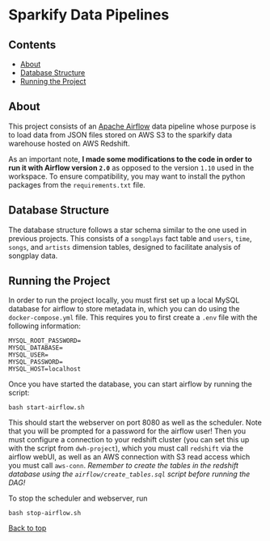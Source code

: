 # Sparkify Data Pipelines


## Contents

* [About](#about)
* [Database Structure](#database-structure)  
* [Running the Project](#running-the-project)

## About
This project consists of an [Apache Airflow](https://airflow.apache.org/) data pipeline
whose purpose is to load data from JSON files stored on AWS S3 to the sparkify data
warehouse hosted on AWS Redshift.

As an important note, **I made some modifications to the code in order to run it with Airflow
version `2.0`** as opposed to the version `1.10` used in the workspace. To ensure compatibility,
you may want to install the python packages from the `requirements.txt` file.

## Database Structure
The database structure follows a star schema similar to the one used in previous projects. This
consists of a `songplays` fact table and `users`, `time`, `songs`, and `artists` dimension tables,
designed to facilitate analysis of songplay data.

## Running the Project
In order to run the project locally, you must first set up a local MySQL database for airflow
to store metadata in, which you can do using the `docker-compose.yml` file. This requires you 
to first create a `.env` file with the following information:
```dotenv
MYSQL_ROOT_PASSWORD=
MYSQL_DATABASE=
MYSQL_USER=
MYSQL_PASSWORD=
MYSQL_HOST=localhost
```
Once you have started the database, you can start airflow by running the script:
```shell
bash start-airflow.sh
```
This should start the webserver on port 8080 as well as the scheduler. Note that you will be 
prompted for a password for the airflow user! Then you must configure a connection to your 
redshift cluster (you can set this up with the script from `dwh-project`), which you must call 
`redshift` via the airflow webUI, as well as an AWS connection with S3 read access which you 
must call `aws-conn`. *Remember to create the tables in the redshift database using
the `airflow/create_tables.sql` script before running the DAG!*

To stop the scheduler and webserver, run
```shell
bash stop-airflow.sh
```

[Back to top](#sparkify-data-pipelines)

